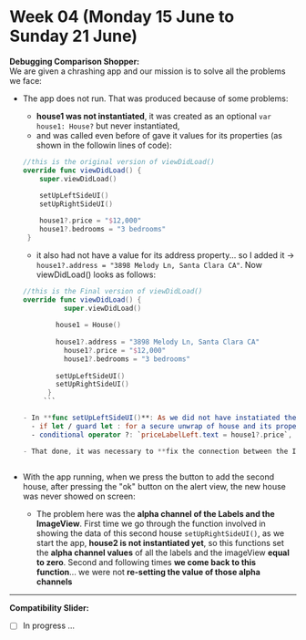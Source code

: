 # Week 04 (Monday 15 June to Sunday 21 June)
 
**Debugging Comparison Shopper:**  
We are given a chrashing app and our mission is to solve all the problems we face:

- The app does not run. That was produced because of some problems:
  - **house1 was not instantiated**, it was created as an optional `var house1: House?` but never instantiated,
  - and was called even before of gave it values for its properties (as shown in the followin lines of code):
  ```Swift
  //this is the original version of viewDidLoad()
  override func viewDidLoad() {
      super.viewDidLoad()
      
      setUpLeftSideUI()
      setUpRightSideUI()
  
      house1?.price = "$12,000"
      house1?.bedrooms = "3 bedrooms"
   }
  ```  
  
  - it also had not have a value for its address property... so I added it -> `house1?.address = "3898 Melody Ln, Santa Clara CA"`. Now viewDidLoad() looks as follows:
  ```Swift
  //this is the Final version of viewDidLoad()
  override func viewDidLoad() {
            super.viewDidLoad()
            
          house1 = House()
            
          house1?.address = "3898 Melody Ln, Santa Clara CA"
            house1?.price = "$12,000"
            house1?.bedrooms = "3 bedrooms"
          
          setUpLeftSideUI()
          setUpRightSideUI()
        }
       ```
  
  - In **func setUpLeftSideUI()**: As we did not have instatiated the variable house1, one problem was here because this function forces the unwrapping of house1 and its properties  (i.e. `priceLabelLeft.text = house1!.price!`). Instead of instantiate house1 on `viewDidLoad()` we could have taken the possibility of use:
    - if let / guard let : for a secure unwrap of house and its properties, or 
    - conditional operator ?: `priceLabelLeft.text = house1?.price`, but with this solution we still having a house1 nill value and, although the app will not crash and will run, but will not show any values on the labels...
  
  - That done, it was necessary to **fix the connection between the IBOutlet** of one of the Labels **and its corresponding StoryBoard Label**.
 
- With the app running, when we press the button to add the second house, after pressing the "ok" button on the alert view, the new house was never showed on screen:
  - The problem here was the **alpha channel of the Labels and the ImageView**. First time we go through the function involved in showing the data of this second house `setUpRightSideUI()`, as we start the app, **house2 is not instantiated yet**, so this functions set the **alpha channel values** of all the labels and the imageView **equal to zero**. Second and following times **we come back to this function**... we were not **re-setting the value of those alpha channels**
  
 
  

--- 

**Compatibility Slider:** 
  - [ ] In progress ...
